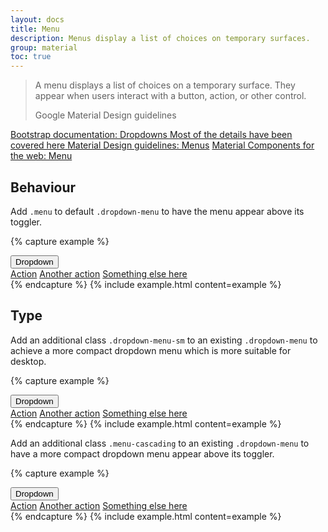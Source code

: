 ```yaml
---
layout: docs
title: Menu
description: Menus display a list of choices on temporary surfaces.
group: material
toc: true
---
```


<blockquote class="blockquote">
  <p class="mb-0">A menu displays a list of choices on a temporary surface. They appear when users interact with a button, action, or other control.</p>
  <footer class="blockquote-footer">Google Material Design guidelines</footer>
</blockquote>

<div class="list-group mt-lg-5">
    <a href="{{ site.baseurl }}/docs/{{ site.docs_version }}/components/dropdowns/" target="_blank" class="list-group-item list-group-item-action lgi-icon-bs">Bootstrap documentation: Dropdowns
      <span class="d-block font-weight-normal text-black-secondary"> Most of the details have been covered here</span>
    </a>
    <a href="https://material.io/components/menus/" target="_blank" class="list-group-item list-group-item-action lgi-icon-md">Material Design guidelines: Menus</a>
    <a href="https://material-components.github.io/material-components-web-catalog/#/component/menu" target="_blank" class="list-group-item list-group-item-action lgi-icon-mdc">Material Components for the web: Menu</a>
</div>

## Behaviour

Add `.menu` to default `.dropdown-menu` to have the menu appear above its toggler.

{% capture example %}
<div class="dropdown">
  <button aria-expanded="false" aria-haspopup="true" class="btn dropdown-toggle" data-toggle="dropdown" id="dropdownMenuButton1" type="button">Dropdown</button>
  <div aria-labelledby="dropdownMenuButton1" class="dropdown-menu menu">
    <a class="dropdown-item" href="#">Action</a>
    <a class="dropdown-item" href="#">Another action</a>
    <a class="dropdown-item" href="#">Something else here</a>
  </div>
</div>
{% endcapture %}
{% include example.html content=example %}

## Type

Add an additional class `.dropdown-menu-sm` to an existing `.dropdown-menu` to achieve a more compact dropdown menu which is more suitable for desktop.

{% capture example %}
<div class="dropdown">
  <button aria-expanded="false" aria-haspopup="true" class="btn dropdown-toggle" data-toggle="dropdown" id="dropdownMenuButton2" type="button">Dropdown</button>
  <div aria-labelledby="dropdownMenuButton2" class="dropdown-menu dropdown-menu-sm">
    <a class="dropdown-item" href="#">Action</a>
    <a class="dropdown-item" href="#">Another action</a>
    <a class="dropdown-item" href="#">Something else here</a>
  </div>
</div>
{% endcapture %}
{% include example.html content=example %}

Add an additional class `.menu-cascading` to an existing `.dropdown-menu` to have a more compact dropdown menu appear above its toggler.

{% capture example %}
<div class="dropdown">
  <button aria-expanded="false" aria-haspopup="true" class="btn dropdown-toggle" data-toggle="dropdown" id="dropdownMenuButton3" type="button">Dropdown</button>
  <div aria-labelledby="dropdownMenuButton3" class="dropdown-menu menu-cascading">
    <a class="dropdown-item" href="#">Action</a>
    <a class="dropdown-item" href="#">Another action</a>
    <a class="dropdown-item" href="#">Something else here</a>
  </div>
</div>
{% endcapture %}
{% include example.html content=example %}
